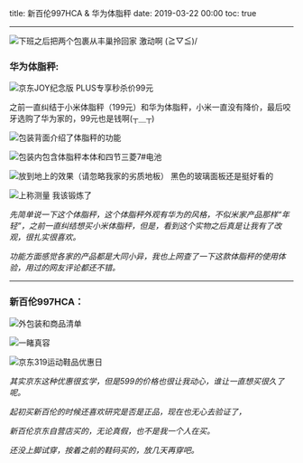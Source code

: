 title: 新百伦997HCA & 华为体脂秤
date: 2019-03-22 00:00
toc: true

---
![下班之后把两个包裹从丰巢拎回家 激动啊 \(≧▽≦)/][1]

### 华为体脂秤: ###

![京东JOY纪念版 PLUS专享秒杀价99元][2]

之前一直纠结于小米体脂秤（199元）和华为体脂秤，小米一直没有降价，最后咬牙选购了华为家的，99元也是钱啊(┬＿┬)

![包装背面介绍了体脂秤的功能][3]

![包装内包含体脂秤本体和四节三菱7#电池][4]

![放到地上的效果（请忽略我家的劣质地板） 黑色的玻璃面板还是挺好看的][5]

![上称测量 我该锻炼了][6]

*先简单说一下这个体脂秤，这个体脂秤外观有华为的风格，不似米家产品那样“年轻”，之前一直纠结想买小米体脂秤，但是，看到这个实物之后真是让我有了改观，很扎实很喜欢。*

*功能方面感觉各家的产品都是大同小异，我也上网查了一下这款体脂秤的使用体验，用过的网友评论都还不错。*

---

### 新百伦997HCA： ###

![外包装和商品清单][7]

![一睹真容][8]

![京东319运动鞋品优惠日][9]

*其实京东这种优惠很玄学，但是599的价格也很让我动心，谁让一直想买很久了呢。*

*起初买新百伦的时候还喜欢研究是否是正品，现在也无心去验证了，*

*新百伦京东自营店买的，无论真假，也不是我一个人在买。*

*还没上脚试穿，按着之前的鞋码买的，放几天再穿吧。*


  [1]: https://images.shiguangping.com/wp-file/2019/03/P90322-164429-1024x768.jpg
  [2]: https://images.shiguangping.com/wp-file/2019/03/P90322-164455-1024x768.jpg
  [3]: https://images.shiguangping.com/wp-file/2019/03/P90322-164530-1024x768.jpg
  [4]: https://images.shiguangping.com/wp-file/2019/03/P90322-164832-1024x768.jpg
  [5]: https://images.shiguangping.com/wp-file/2019/03/P90322-165151-768x1024.jpg
  [6]: https://images.shiguangping.com/wp-file/2019/03/S90322-170111.png
  [7]: https://images.shiguangping.com/wp-file/2019/03/P90322-165414-1024x768.jpg
  [8]: https://images.shiguangping.com/wp-file/2019/03/P90322-165422-1024x768.jpg
  [9]: https://images.shiguangping.com/wp-file/2019/03/P90322-165439-1024x768.jpg